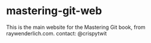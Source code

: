 # mastering-git-web
This is the main website for the Mastering Git book, from
raywenderlich.com.
contact: @crispytwit
